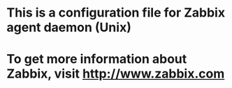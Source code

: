 # This is a configuration file for Zabbix agent daemon (Unix)
# To get more information about Zabbix, visit http://www.zabbix.com
